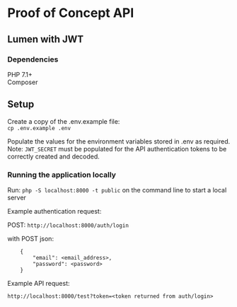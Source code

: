 # Proof of Concept API  
  
## Lumen with JWT  
  
### Dependencies  
PHP 7.1+  
Composer  

## Setup
Create a copy of the .env.example file:  
`cp .env.example .env`  
  
Populate the values for the environment variables stored in .env as required.  
Note: `JWT_SECRET` must be populated for the API authentication tokens to be correctly created and decoded.  

### Running the application locally  
  
Run: `php -S localhost:8000 -t public` on the command line to start a local server  
  
Example authentication request:  
  
POST: `http://localhost:8000/auth/login`  
  
with POST json:  
```
    {
        "email": <email_address>,
        "password": <password>
    }
```  
  
Example API request:  

`http://localhost:8000/test?token=<token returned from auth/login>`


